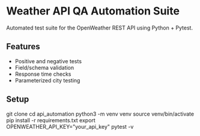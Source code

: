 # Weather API QA Automation Suite

Automated test suite for the OpenWeather REST API using Python + Pytest.

## Features
- Positive and negative tests
- Field/schema validation
- Response time checks
- Parameterized city testing

## Setup
git clone <repo-link>
cd api_automation
python3 -m venv venv
source venv/bin/activate
pip install -r requirements.txt
export OPENWEATHER_API_KEY="your_api_key"
pytest -v
